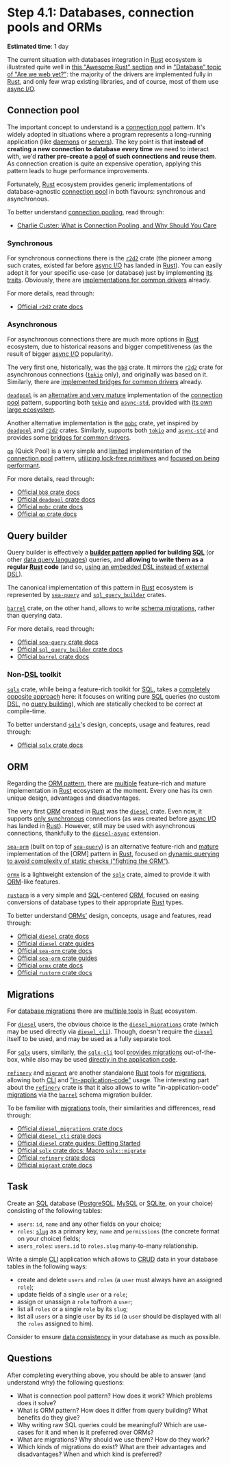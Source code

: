 Step 4.1: Databases, connection pools and ORMs
==============================================

__Estimated time__: 1 day

The current situation with databases integration in [Rust] ecosystem is illustrated quite well in [this "Awesome Rust" section][1] and in ["Database" topic of "Are we web yet?"][2]: the majority of the drivers are implemented fully in [Rust], and only few wrap existing libraries, and of course, most of them use [async I/O][3].




## Connection pool

The important concept to understand is a [connection pool][11] pattern. It's widely adopted in situations where a program represents a long-running application (like [daemons][12] or [servers][13]). The key point is that __instead of creating a new connection to database every time__ we need to interact with, we'd __rather pre-create a [pool][14] of such connections and reuse them__. As connection creation is quite an expensive operation, applying this pattern leads to huge performance improvements.

Fortunately, [Rust] ecosystem provides generic implementations of database-agnostic [connection pool][1] in both flavours: synchronous and asynchronous.

To better understand [connection pooling][1], read through:
- [Charlie Custer: What is Connection Pooling, and Why Should You Care][15]


### Synchronous

For synchronous connections there is the [`r2d2`] crate (the pioneer among such crates, existed far before [async I/O][3] has landed in [Rust]). You can easily adopt it for your specific use-case (or database) just by implementing [its traits][22]. Obviously, there are [implementations for common drivers][21] already.

For more details, read through:
- [Official `r2d2` crate docs][`r2d2`]


### Asynchronous

For asynchronous connections there are much more options in [Rust] ecosystem, due to historical reasons and bigger competitiveness (as the result of bigger [async I/O][3] popularity).

The very first one, historically, was the [`bb8`] crate. It mirrors the [`r2d2`] crate for asynchronous connections ([`tokio`] only), and originally was based on it. Similarly, there are [implemented bridges for common drivers][23] already.

[`deadpool`] is an [alternative and very mature][25] implementation of the [connection pool][11] pattern, supporting both [`tokio`] and [`async-std`], provided with [its own large ecosystem][24].

Another alternative implementation is the [`mobc`] crate, yet inspired by [`deadpool`] and [`r2d2`] crates. Similarly, supports both [`tokio`] and [`async-std`] and provides some [bridges for common drivers][26].

[`qp`] (Quick Pool) is a very simple and [limited][29] implementation of the [connection pool][11] pattern, [utilizing lock-free primitives][27] and [focused on being performant][28].

For more details, read through:
- [Official `bb8` crate docs][`bb8`]
- [Official `deadpool` crate docs][`deadpool`]
- [Official `mobc` crate docs][`mobc`]
- [Official `qp` crate docs][`qp`]




## Query builder

Query builder is effectively a __[builder pattern][81] applied for building [SQL]__ (or other [data query languages][82]) queries, and __allowing to write them as a regular [Rust] code__ (and so, [using an embedded DSL instead of external DSL][83]).

The canonical implementation of this pattern in [Rust] ecosystem is represented by [`sea-query`] and [`sql_query_builder`] crates.

[`barrel`] crate, on the other hand, allows to write [schema migrations][61], rather than querying data.

For more details, read through:
- [Official `sea-query` crate docs][`sea-query`]
- [Official `sql_query_builder` crate docs][`sql_query_builder`]
- [Official `barrel` crate docs][`barrel`]


### Non-[DSL] toolkit

[`sqlx`] crate, while being a feature-rich toolkit for [SQL], takes a [completely opposite approach][91] here: it focuses on writing pure [SQL] queries (no custom [DSL], no [query building](#query-builder)), which are statically checked to be correct at compile-time.

To better understand [`sqlx`]'s design, concepts, usage and features, read through:
- [Official `sqlx` crate docs][`sqlx`]




## ORM

Regarding the [ORM pattern][41], there are [multiple][42] feature-rich and mature implementation in [Rust] ecosystem at the moment. Every one has its own unique design, advantages and disadvantages.

The very first [ORM][41] created in [Rust] was the [`diesel`] crate. Even now, it supports [only synchronous][43] connections (as was created before [async I/O][3] has landed in [Rust]). However, still may be used with asynchronous connections, thankfully to the [`diesel-async`] extension.

[`sea-orm`] (built on top of [`sea-query`]) is an alternative feature-rich and [mature][46] implementation of the [ORM] pattern in [Rust], focused on [dynamic querying to avoid complexity of static checks ("fighting the ORM")][47].

[`ormx`] is a lightweight extension of the [`sqlx`] crate, aimed to provide it with [ORM][41]-like features.

[`rustorm`] is a very simple and [SQL]-centered [ORM][41], focused on easing conversions of database types to their appropriate [Rust] types.

To better understand [ORMs'][41] design, concepts, usage and features, read through:
- [Official `diesel` crate docs][`diesel`]
- [Official `diesel` crate guides][44]
- [Official `sea-orm` crate docs][`sea-orm`]
- [Official `sea-orm` crate guides][45]
- [Official `ormx` crate docs][`ormx`]
- [Official `rustorm` crate docs][`rustorm`]




## Migrations

For [database migrations][61] there are [multiple tools][62] in [Rust] ecosystem.

For [`diesel`] users, the obvious choice is the [`diesel_migrations`] crate (which may be used directly via [`diesel_cli`]). Though, doesn't require the [`diesel`] itself to be used, and may be used as a fully separate tool.

For [`sqlx`] users, similarly, the [`sqlx-cli`] tool [provides migrations][64] out-of-the-box, while also may be used [directly in the application code][65].

[`refinery`] and [`migrant`] are another standalone [Rust] tools for [migrations][61], allowing both [CLI] and ["in-application-code"][66] usage. The interesting part about the [`refinery`] crate is that it also allows to write "in-application-code" [migrations][61] via the [`barrel`] schema migration builder.

To be familiar with [migrations][61] tools, their similarities and differences, read through:
- [Official `diesel_migrations` crate docs][`diesel_migrations`]
- [Official `diesel_cli` crate docs][`diesel_cli`]
- [Official `diesel` crate guides: Getting Started][63]
- [Official `sqlx` crate docs: Macro `sqlx::migrate`][65]
- [Official `refinery` crate docs][`refinery`]
- [Official `migrant` crate docs][`migrant`]




## Task

Create an [SQL] database ([PostgreSQL], [MySQL] or [SQLite], on your choice) consisting of the following tables:
- `users`: `id`, `name` and any other fields on your choice; 
- `roles`: [`slug`][201] as a primary key, `name` and `permissions` (the concrete format on your choice) fields;
- `users_roles`: `users.id` to `roles.slug` many-to-many relationship.

Write a simple [CLI] application which allows to [CRUD] data in your database tables in the following ways:
- create and delete `users` and `roles` (a `user` must always have an assigned `role`);
- update fields of a single `user` or a `role`;
- assign or unassign a `role` to/from a `user`;
- list all `roles` or a single `role` by its `slug`;
- list all `users` or a single `user` by its `id` (a `user` should be displayed with all the `roles` assigned to him).

Consider to ensure [data consistency][202] in your database as much as possible.




## Questions

After completing everything above, you should be able to answer (and understand why) the following questions:
- What is connection pool pattern? How does it work? Which problems does it solve?
- What is ORM pattern? How does it differ from query building? What benefits do they give?
- Why writing raw SQL queries could be meaningful? Which are use-cases for it and when is it preferred over ORMs?
- What are migrations? Why should we use them? How do they work? 
- Which kinds of migrations do exist? What are their advantages and disadvantages? When and which kind is preferred?  




[`async-std`]: https://docs.rs/async-std
[`barrel`]: https://docs.rs/barrel
[`bb8`]: https://docs.rs/bb8
[`deadpool`]: https://docs.rs/deadpool
[`diesel`]: https://docs.rs/diesel
[`diesel_cli`]: https://docs.rs/diesel_cli
[`diesel_migrations`]: https://docs.rs/diesel_migrations
[`diesel-async`]: https://docs.rs/diesel-async
[`migrant`]: https://docs.rs/migrant
[`mobc`]: https://docs.rs/mobc
[`ormx`]: https://docs.rs/ormx
[`qp`]: https://github.com/Astro36/qp
[`r2d2`]: https://docs.rs/r2d2
[`refinery`]: https://docs.rs/refinery
[`rustorm`]: https://docs.rs/crate/rustorm
[`sea-orm`]: https://docs.rs/sea-orm
[`sea-query`]: https://docs.rs/sea-query
[`sql_query_builder`]: https://docs.rs/sql_query_builder
[`sqlx`]: https://docs.rs/crate/sqlx
[`sqlx-cli`]: https://docs.rs/crate/sqlx-cli
[`tokio`]: https://docs.rs/tokio
[CLI]: https://en.wikipedia.org/wiki/Command-line_interface
[CRUD]: https://en.wikipedia.org/wiki/Create,_read,_update_and_delete
[DSL]: https://en.wikipedia.org/wiki/Domain-specific_language
[MySQL]: https://www.mysql.com
[PostgreSQL]: https://www.postgresql.org
[Rust]: https://www.rust-lang.org
[SQL]: https://en.wikipedia.org/wiki/SQL
[SQLite]: https://www.sqlite.org

[1]: https://github.com/rust-unofficial/awesome-rust#database-1
[2]: https://www.arewewebyet.org/topics/database
[3]: ../../3_ecosystem/3_11_async
[11]: https://en.wikipedia.org/wiki/Connection_pool
[12]: https://en.wikipedia.org/wiki/Daemon_(computing)
[13]: https://en.wikipedia.org/wiki/Server_(computing)
[14]: https://en.wikipedia.org/wiki/Object_pool_pattern
[15]: https://www.cockroachlabs.com/blog/what-is-connection-pooling
[21]: https://crates.io/search?q=r2d2
[22]: https://docs.rs/r2d2#traits
[23]: https://crates.io/search?q=bb8
[24]: https://crates.io/search?q=deadpool
[25]: https://docs.rs/deadpool#reasons-for-yet-another-connection-pool
[26]: https://crates.io/search?q=mobc
[27]: https://github.com/Astro36/qp#bb8-vs-qp
[28]: https://github.com/Astro36/qp#performance-comparison
[29]: https://github.com/Astro36/qp#dbcp
[41]: https://en.wikipedia.org/wiki/Object-relational_mapping
[42]: https://www.arewewebyet.org/topics/database#orms
[43]: https://github.com/diesel-rs/diesel/issues/399
[44]: https://diesel.rs/guides
[45]: https://www.sea-ql.org/SeaORM/docs/index
[46]: https://docs.rs/sea-orm#whos-using-seaorm
[47]: https://www.sea-ql.org/SeaORM/docs/internal-design/diesel#programming-paradigm
[61]: https://en.wikipedia.org/wiki/Schema_migration
[62]: https://www.arewewebyet.org/topics/database#tooling
[63]: https://diesel.rs/guides/getting-started
[64]: https://github.com/launchbadge/sqlx/tree/main/sqlx-cli#create-and-run-migrations
[65]: https://docs.rs/sqlx/latest/sqlx/macro.migrate.html
[66]: https://docs.rs/refinery/latest/refinery/macro.embed_migrations.html
[81]: https://en.wikipedia.org/wiki/Builder_pattern
[82]: https://en.wikipedia.org/wiki/Query_language
[83]: https://en.wikipedia.org/wiki/Domain-specific_language#External_and_Embedded_Domain_Specific_Languages
[91]: https://github.com/launchbadge/sqlx#sqlx-is-not-an-orm
[201]: https://en.wikipedia.org/wiki/Clean_URL#Slug 
[202]: https://en.wikipedia.org/wiki/Consistency_(database_systems)
